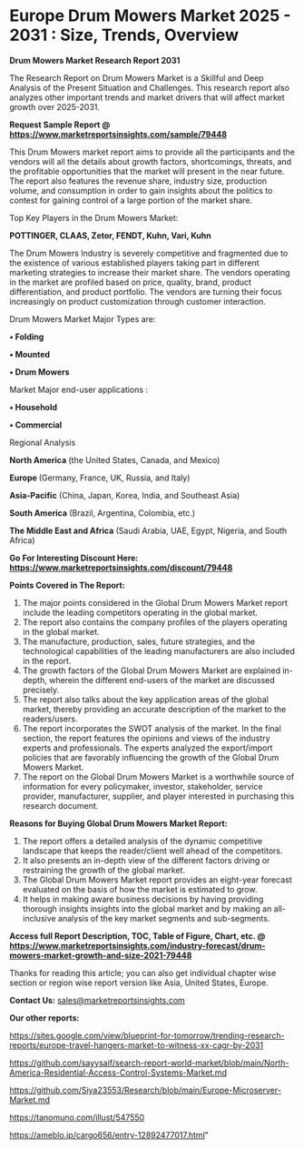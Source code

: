 # Europe Drum Mowers Market 2025 - 2031 : Size, Trends, Overview

<strong>Drum Mowers Market Research Report 2031</strong>

The Research Report on Drum Mowers Market is a Skillful and Deep Analysis of the Present Situation and Challenges. This research report also analyzes other important trends and market drivers that will affect market growth over 2025-2031.

<strong>Request Sample Report @ <a href=https://www.marketreportsinsights.com/sample/79448>https://www.marketreportsinsights.com/sample/79448</a></strong>

This Drum Mowers market report aims to provide all the participants and the vendors will all the details about growth factors, shortcomings, threats, and the profitable opportunities that the market will present in the near future. The report also features the revenue share, industry size, production volume, and consumption in order to gain insights about the politics to contest for gaining control of a large portion of the market share.

Top Key Players in the Drum Mowers Market:

<strong>POTTINGER, CLAAS, Zetor, FENDT, Kuhn, Vari, Kuhn</strong>

The Drum Mowers Industry is severely competitive and fragmented due to the existence of various established players taking part in different marketing strategies to increase their market share. The vendors operating in the market are profiled based on price, quality, brand, product differentiation, and product portfolio. The vendors are turning their focus increasingly on product customization through customer interaction.

Drum Mowers Market Major Types are:

<strong>• Folding

• Mounted

• Drum Mowers</strong>

Market Major end-user applications :

<strong>• Household

• Commercial</strong>

Regional Analysis

</u><strong><b>North America</b></strong> (the United States, Canada, and Mexico)

<strong><b>Europe </b></strong>(Germany, France, UK, Russia, and Italy)

<strong><b>Asia-Pacific</b></strong> (China, Japan, Korea, India, and Southeast Asia)

<strong><b>South America</b></strong> (Brazil, Argentina, Colombia, etc.)

<strong><b>The Middle East and Africa</b></strong> (Saudi Arabia, UAE, Egypt, Nigeria, and South Africa)

<strong>Go For Interesting Discount Here: <a href=https://www.marketreportsinsights.com/discount/79448>https://www.marketreportsinsights.com/discount/79448</a></strong>

<strong>Points Covered in The Report:</strong>
<ol>
  <li>The major points considered in the Global Drum Mowers Market report include the leading competitors operating in the global market.</li>
  <li>The report also contains the company profiles of the players operating in the global market.</li>
  <li>The manufacture, production, sales, future strategies, and the technological capabilities of the leading manufacturers are also included in the report.</li>
  <li>The growth factors of the Global Drum Mowers Market are explained in-depth, wherein the different end-users of the market are discussed precisely.</li>
  <li>The report also talks about the key application areas of the global market, thereby providing an accurate description of the market to the readers/users.</li>
  <li>The report incorporates the SWOT analysis of the market. In the final section, the report features the opinions and views of the industry experts and professionals. The experts analyzed the export/import policies that are favorably influencing the growth of the Global Drum Mowers Market.</li>
  <li>The report on the Global Drum Mowers Market is a worthwhile source of information for every policymaker, investor, stakeholder, service provider, manufacturer, supplier, and player interested in purchasing this research document.</li>
</ol>
<strong>Reasons for Buying Global Drum Mowers Market Report:</strong>

<ol>
  <li>The report offers a detailed analysis of the dynamic competitive landscape that keeps the reader/client well ahead of the competitors.</li>
  <li>It also presents an in-depth view of the different factors driving or restraining the growth of the global market.</li>
  <li>The Global Drum Mowers Market report provides an eight-year forecast evaluated on the basis of how the market is estimated to grow.</li>
  <li>It helps in making aware business decisions by having providing thorough insights insights into the global market and by making an all-inclusive analysis of the key market segments and sub-segments.</li>
</ol>
<strong>Access full Report Description, TOC, Table of Figure, Chart, etc. @ <a href=https://www.marketreportsinsights.com/industry-forecast/drum-mowers-market-growth-and-size-2021-79448>https://www.marketreportsinsights.com/industry-forecast/drum-mowers-market-growth-and-size-2021-79448</a></strong>


Thanks for reading this article; you can also get individual chapter wise section or region wise report version like Asia, United States, Europe.

<strong>Contact Us:</strong>
sales@marketreportsinsights.com

<strong>Our other reports:</strong>

<a href=https://sites.google.com/view/blueprint-for-tomorrow/trending-research-reports/europe-travel-hangers-market-to-witness-xx-cagr-by-2031>https://sites.google.com/view/blueprint-for-tomorrow/trending-research-reports/europe-travel-hangers-market-to-witness-xx-cagr-by-2031</a>

<a href=https://github.com/sayysaif/search-report-world-market/blob/main/North-America-Residential-Access-Control-Systems-Market.md>https://github.com/sayysaif/search-report-world-market/blob/main/North-America-Residential-Access-Control-Systems-Market.md</a>

<a href=https://github.com/Siya23553/Research/blob/main/Europe-Microserver-Market.md>https://github.com/Siya23553/Research/blob/main/Europe-Microserver-Market.md</a>

<a href=https://tanomuno.com/illust/547550>https://tanomuno.com/illust/547550</a>

<a href=https://ameblo.jp/cargo656/entry-12892477017.html>https://ameblo.jp/cargo656/entry-12892477017.html</a>"
